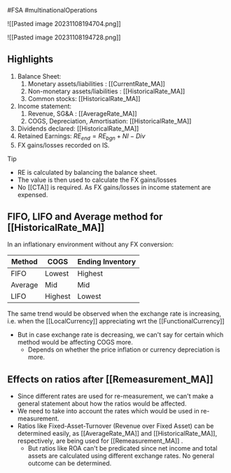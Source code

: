 #FSA #multinationalOperations 


![[Pasted image 20231108194704.png]]

![[Pasted image 20231108194728.png]]

## Highlights
1. Balance Sheet:
	1. Monetary assets/liabilities : [[CurrentRate_MA]] 
	2. Non-monetary assets/liabilities : [[HistoricalRate_MA]] 
	3. Common stocks: [[HistoricalRate_MA]] 
2. Income statement:
	1. Revenue, SG&A : [[AverageRate_MA]] 
	2. COGS, Depreciation, Amortisation: [[HistoricalRate_MA]] 
3. Dividends declared: [[HistoricalRate_MA]] 
4. Retained Earnings: 
	   $RE_{end} = RE_{bgn} + NI - Div$
5. FX gains/losses recorded on IS. 

>[!Tip] 
>- RE is calculated by balancing the balance sheet. 
>- The value is then used to calculate the FX gains/losses 
>- No [[CTA]] is required. As FX gains/losses in income statement are expensed. 


## FIFO, LIFO and Average method for [[HistoricalRate_MA]] 
In an inflationary environment without any FX conversion: 

|Method|COGS|Ending Inventory|
|--------|--------|---------|
|FIFO|Lowest|Highest|
|Average|Mid|Mid|
|LIFO|Highest|Lowest|

The same trend would be observed when the exchange rate is increasing, i.e. when the [[LocalCurrency]]  appreciating wrt the [[FunctionalCurrency]] 

- But in case exchange rate is decreasing, we can't say for certain which method would be affecting COGS more. 
	- Depends on whether the price inflation or currency depreciation is more. 

## Effects on ratios after [[Remeasurement_MA]] 
- Since different rates are used for re-measurement, we can't make a general statement about how the ratios would be affected. 
- We need to take into account the rates which would be used in re-measurement. 
- Ratios like Fixed-Asset-Turnover (Revenue over Fixed Asset) can be determined easily, as [[AverageRate_MA]] and [[HistoricalRate_MA]], respectively, are being used for [[Remeasurement_MA]] . 
	- But ratios like ROA can't be predicated since net income and total assets are calculated using different exchange rates. No general outcome can be determined. 
